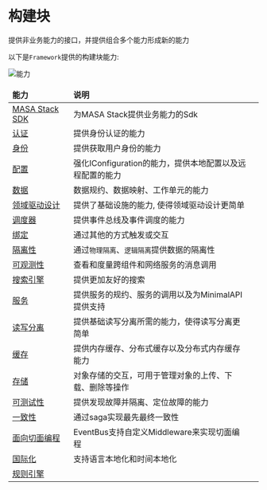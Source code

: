 # 构建块

提供非业务能力的接口，并提供组合多个能力形成新的能力

以下是`Framework`提供的构建块能力:

![能力](https://s2.loli.net/2022/12/30/zjD3RbHIuNkrQKW.png)

|  能力   | 说明  |    |
| :----| :---- |:---- |
| [MASA Stack SDK](/framework/building-blocks/stack-sdks)  | 为MASA Stack提供业务能力的Sdk ||
| [认证](/framework/building-blocks/authentication)  | 提供身份认证的能力 ||
| [身份](/framework/building-blocks/identity)  | 提供获取用户身份的能力 ||
| [配置](/framework/building-blocks/configuration)  | 强化IConfiguration的能力，提供本地配置以及远程配置的能力 ||
| [数据](/framework/building-blocks/data)  | 数据规约、数据映射、工作单元的能力 ||
| [领域驱动设计](/framework/building-blocks/ddd)  | 提供了基础设施的能力, 使得领域驱动设计更简单 ||
| [调度器](/framework/building-blocks/dispatcher)  | 提供事件总线及事件调度的能力 ||
| [绑定](/framework/building-blocks/bindings)  | 通过其他的方式触发或交互 ||
| [隔离性](/framework/building-blocks/isolation)  | 通过`物理隔离`、`逻辑隔离`提供数据的隔离性 ||
| [可观测性](/framework/building-blocks/observability)  | 查看和度量跨组件和网络服务的消息调用 ||
| [搜索引擎](/framework/building-blocks/SearchEngine)  | 提供更加友好的搜索 ||
| [服务](/framework/building-blocks/service)  | 提供服务的规约、服务的调用以及为MinimalAPI提供支持 ||
| [读写分离](/framework/building-blocks/r-w-spliting) | 提供基础读写分离所需的能力，使得读写分离更简单 ||
| [缓存](/framework/building-blocks/caching) | 提供内存缓存、分布式缓存以及分布式内存缓存能力 ||
| [存储](/framework/building-blocks/storage) | 对象存储的交互，可用于管理对象的上传、下载、删除等操作 ||
| [可测试性](/framework/building-blocks/testable) | 提供发现故障并隔离、定位故障的能力 ||
| [一致性](/framework/building-blocks/consistency)  | 通过saga实现最先最终一致性 ||
| [面向切面编程](/framework/building-blocks/aop)  | EventBus支持自定义Middleware来实现切面编程 ||
| [国际化](/framework/building-blocks/i18n) | 支持语言本地化和时间本地化 ||
| [规则引擎](/framework/building-blocks/rule-engine)  |  ||

<style>
td, th {
   border: none!important;
}
</style>